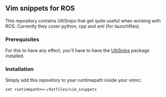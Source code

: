## Vim snippets for ROS
This repository contains UltiSnips that get quite useful when working with ROS. Currently they cover python, cpp and xml 
(for launchfiles).

### Prerequisites
For this to have any effect, you'll have to have the [UltiSnips](https://github.com/SirVer/ultisnips) package installed.

### Installation
Simply add this repository to your runtimepath inside your vimrc:
```
set runtimepath+=~/dotfiles/vim_snippets
```

